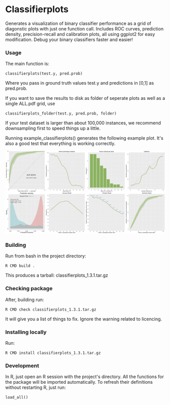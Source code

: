 # Classifierplots

Generates a visualization of binary classifier performance as a grid of diagonstic plots with just one function call. Includes ROC curves, prediction density, precision-recall and calibration plots, all using  ggplot2 for easy modification. Debug your binary classifiers faster and easier!

### Usage

The main function is:

	classifierplots(test.y, pred.prob)
		
Where you pass in ground truth values test.y and predictions in [0,1] as pred.prob.

If you want to save the results to disk as folder of seperate plots as well as a single ALL.pdf grid, use 

	classifierplots_folder(test.y, pred.prob, folder)

If your test dataset is larger than about 100,000 instances, we recommend downsampling first to speed things up a little.

Running example_classifierplots() generates the following example plot. It's also a good test that everything is working correctly.
 
![Example](/example.png?raw=true "Example")
	
### Building

Run from bash in the project directory:

    R CMD build .
        
This produces a tarball: classifierplots_1.3.1.tar.gz

### Checking package

After, building run:

    R CMD check classifierplots_1.3.1.tar.gz
    
It will give you a list of things to fix. Ignore the warning related to licencing.
    
### Installing locally

Run:
    
    R CMD install classifierplots_1.3.1.tar.gz


### Development

In R, just open an R session with the project's directory. All the functions for the package will be imported automatically. To refresh their definitions without restarting R, just run:

	load_all()

